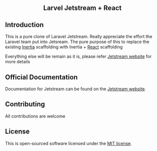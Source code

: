 <h2 align="center "> Larvel Jetstream + React </h2>

## Introduction

This is a pure clone of Laravel Jetstream. Really appreciate the effort the Laravel team put into Jetsream. The pure purpose of this to replace the existing [Inertia](https://jetstream.laravel.com/1.x/stacks/inertia.html) scaffolding with Inertia + [React](https://reactjs.org/) scaffolding  

Everything else will be remain as it is, please refer [Jetstream website](https://jetstream.laravel.com) for more details 

## Official Documentation

Documentation for Jetstream can be found on the [Jetstream website](https://jetstream.laravel.com).

## Contributing

All contributions are welcome

## License

This is open-sourced software licensed under the [MIT license](LICENSE.md).
